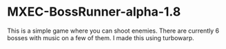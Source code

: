 # MXEC-BossRunner-alpha-1.8
This is a simple game where you can shoot enemies. There are currently 6 bosses with music on a few of them. I made this using turbowarp.
